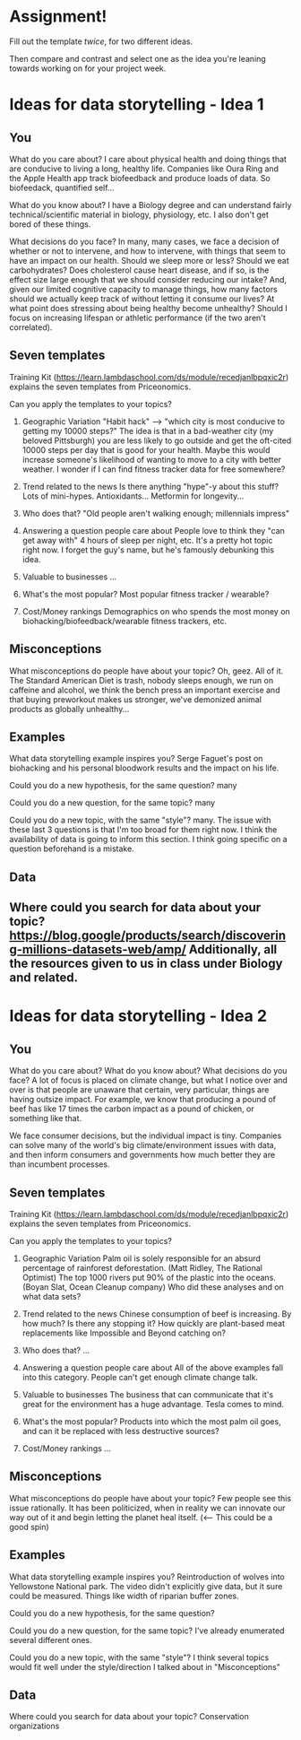 # Assignment!

Fill out the template *twice*, for two different ideas.

Then compare and contrast and select one as the idea you're leaning towards
working on for your project week.


# Ideas for data storytelling - Idea 1

## You

What do you care about?
I care about physical health and doing things that are conducive to living a long, healthy life.
Companies like Oura Ring and the Apple Health app track biofeedback and produce loads of data.
So biofeedack, quantified self...


What do you know about?
I have a Biology degree and can understand fairly technical/scientific material in biology, physiology, etc.
I also don't get bored of these things.

What decisions do you face?
In many, many cases, we face a decision of whether or not to intervene, and how to intervene, with things that seem to have an impact on our health. Should we sleep more or less? Should we eat carbohydrates? Does cholesterol cause heart disease, and if so, is the effect size large enough that we should consider reducing our intake? And, given our limited cognitive capacity to manage things, how many factors should we actually keep track of without letting it consume our lives? At what point does stressing about being healthy become unhealthy? Should I focus on increasing lifespan or athletic performance (if the two aren't correlated). 

## Seven templates

Training Kit (https://learn.lambdaschool.com/ds/module/recedjanlbpqxic2r) explains the seven templates from Priceonomics.

Can you apply the templates to your topics? 

1. Geographic Variation
"Habit hack" --> "which city is most conducive to getting my 10000 steps?"
The idea is that in a bad-weather city (my beloved Pittsburgh) you are less likely to go outside and get the oft-cited 10000 steps per day that is good for your health.
Maybe this would increase someone's likelihood of wanting to move to a city with better weather.
I wonder if I can find fitness tracker data for free somewhere?

2. Trend related to the news
Is there anything "hype"-y about this stuff? Lots of mini-hypes. Antioxidants... Metformin for longevity...

3. Who does that?
"Old people aren't walking enough; millennials impress"

4. Answering a question people care about
People love to think they "can get away with" 4 hours of sleep per night, etc.
It's a pretty hot topic right now. I forget the guy's name, but he's famously debunking this idea.

5. Valuable to businesses
...

6. What's the most popular?
Most popular fitness tracker / wearable?

7. Cost/Money rankings
Demographics on who spends the most money on biohacking/biofeedback/wearable fitness trackers, etc.

## Misconceptions

What misconceptions do people have about your topic?
Oh, geez. All of it.
The Standard American Diet is trash, nobody sleeps enough, we run on caffeine and alcohol, we think the bench press an important exercise and that buying preworkout makes us stronger, we've demonized animal products as globally unhealthy...

## Examples

What data storytelling example inspires you?
Serge Faguet's post on biohacking and his personal bloodwork results and the impact on his life.

Could you do a new hypothesis, for the same question?
many

Could you do a new question, for the same topic?
many

Could you do a new topic, with the same "style"?
many. The issue with these last 3 questions is that I'm too broad for them right now. I think the availability of data is going to inform this section. I think going specific on a question beforehand is a mistake.

## Data

Where could you search for data about your topic?
https://blog.google/products/search/discovering-millions-datasets-web/amp/
Additionally, all the resources given to us in class under Biology and related.
---

# Ideas for data storytelling - Idea 2

## You

What do you care about?
What do you know about?
What decisions do you face?
A lot of focus is placed on climate change, but what I notice over and over is that people are unaware that certain, very particular, things are having outsize impact. For example, we know that producing a pound of beef has like 17 times the carbon impact as a pound of chicken, or something like that. 

We face consumer decisions, but the individual impact is tiny. Companies can solve many of the world's big climate/environment issues with data, and then inform consumers and governments how much better they are than incumbent processes.




## Seven templates

Training Kit (https://learn.lambdaschool.com/ds/module/recedjanlbpqxic2r) explains the seven templates from Priceonomics.

Can you apply the templates to your topics? 

1. Geographic Variation
Palm oil is solely responsible for an absurd percentage of rainforest deforestation. (Matt Ridley, The Rational Optimist) 
The top 1000 rivers put 90% of the plastic into the oceans. (Boyan Slat, Ocean Cleanup company)
Who did these analyses and on what data sets?

2. Trend related to the news
Chinese consumption of beef is increasing. By how much? Is there any stopping it? How quickly are plant-based meat replacements like Impossible and Beyond catching on?

3. Who does that?
...

4. Answering a question people care about
All of the above examples fall into this category. People can't get enough climate change talk.

5. Valuable to businesses
The business that can communicate that it's great for the environment has a huge advantage. Tesla comes to mind.

6. What's the most popular?
Products into which the most palm oil goes, and can it be replaced with less destructive sources?

7. Cost/Money rankings
...

## Misconceptions

What misconceptions do people have about your topic?
Few people see this issue rationally. It has been politicized, when in reality we can innovate our way out of it and begin letting the planet heal itself. (<-- This could be a good spin)

## Examples

What data storytelling example inspires you?
Reintroduction of wolves into Yellowstone National park.
The video didn't explicitly give data, but it sure could be measured. Things like width of riparian buffer zones.

Could you do a new hypothesis, for the same question?


Could you do a new question, for the same topic?
I've already enumerated several different ones.

Could you do a new topic, with the same "style"?
I think several topics would fit well under the style/direction I talked about in "Misconceptions"

## Data

Where could you search for data about your topic?
Conservation organizations
